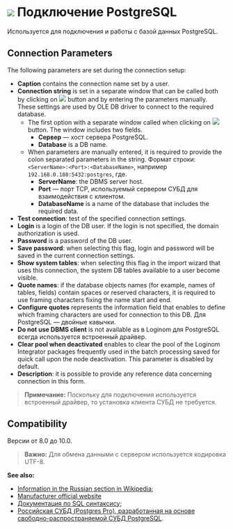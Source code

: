 # ![ ](../../../images/icons/data-sources/db-postgres_default.svg) Подключение PostgreSQL

Используется для подключения и работы с базой данных PostgreSQL.

## Connection Parameters

The following parameters are set during the connection setup:

* **Caption** contains the connection name set by a user.
* **Connection string** is set in a separate window that can be called both by clicking on ![ ](../../../images/extjs-theme/form/open-trigger/open-trigger_default.svg) button and by entering the parameters manually. These settings are used by OLE DB driver to connect to the required database.
   * The first option with a separate window called when clicking on ![ ](../../../images/extjs-theme/form/open-trigger/open-trigger_default.svg) button. The window includes two fields.
      * **Сервер** — хост сервера PostgreSQL.
      * **Database** is a DB name.
   * When parameters are manually entered, it is required to provide the colon separated parameters in the string. Формат строки: `<ServerName>:<Port>:<DatabaseName>`, например `192.168.0.180:5432:postgres`, где.
      * **ServerName**: the DBMS server host.
      * **Port** — порт TCP, используемый сервером СУБД для взаимодействия с клиентом.
      * **DatabaseName** is a name of the database that includes the required data.
* **Test connection**: test of the specified connection settings.
* **Login** is a login of the DB user. If the login is not specified, the domain authorization is used.
* **Password** is a password of the DB user.
* **Save password**: when selecting this flag, login and password will be saved in the current connection settings.
* **Show system tables**: when selecting this flag in the import wizard that uses this connection, the system DB tables available to a user become visible.
* **Quote names**: if the database objects names (for example, names of tables, fields) contain spaces or reserved characters, it is required to use framing characters fixing the name start and end.
* **Configure quotes** represents the information field that enables to define which framing characters are used for connection to this DB. Для PostgreSQL — двойные кавычки.
* **Do not use DBMS client** is not available as в Loginom для PostgreSQL всегда используется встроенный драйвер.
* **Clear pool when deactivated** enables to clear the pool of the Loginom Integrator packages frequently used in the batch processing saved for quick call upon the node deactivation. This parameter is disabled by default.
* **Description**: it is possible to provide any reference data concerning connection in this form.

> **Примечание:** Поскольку для подключения используется встроенный драйвер, то установка клиента СУБД не требуется.

## Compatibility

Версии от 8.0 до 10.0.

> **Важно:** Для обмена данными с сервером используется кодировка UTF-8.

**See also:**

* [Information in the Russian section in Wikipedia](https://ru.wikipedia.org/wiki/PostgreSQL);
* [Manufacturer official website](https://www.postgresql.org/)
* [Документация по SQL синтаксису](https://postgrespro.ru/docs/postgresql);
* [Российская СУБД (Postgres Pro), разработанная на основе свободно-распространяемой СУБД PostgreSQL](https://postgrespro.ru/).
